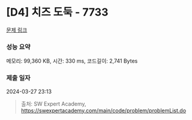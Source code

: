 # [D4] 치즈 도둑 - 7733 

[문제 링크](https://swexpertacademy.com/main/code/problem/problemDetail.do?contestProbId=AWrDOdQqRCUDFARG) 

### 성능 요약

메모리: 99,360 KB, 시간: 330 ms, 코드길이: 2,741 Bytes

### 제출 일자

2024-03-27 23:13



> 출처: SW Expert Academy, https://swexpertacademy.com/main/code/problem/problemList.do